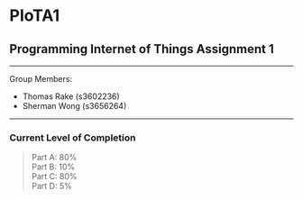 # PIoTA1
## Programming Internet of Things Assignment 1
***
Group Members:
- Thomas Rake (s3602236)
- Sherman Wong (s3656264)
***
### Current Level of Completion
> Part A: 80%  
> Part B: 10%  
> Part C: 80%  
> Part D: 5%  

